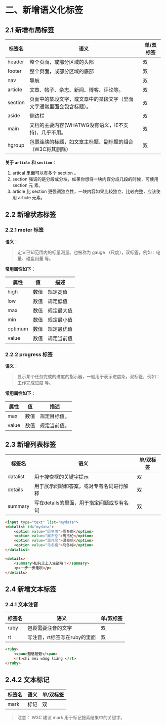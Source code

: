 # 二、新增语义化标签 
## 2.1 新增布局标签
 
| 标签名     | 语义                                 | 单/双标签 |
|---------|------------------------------------|-------|
| header  | 整个页面，或部分区域的头部                      | 双     |
| footer  | 整个页面，或部分区域的底部                      | 双     |
| nav     | 导航                                 | 双     |
| article | 文章、帖子、杂志、新闻、博客、评论等。                | 双     |
| section | 页面中的某段文字，或文章中的某段文字（里面文字通常里面会包含标题）。 | 双     |
| aside   | 侧边栏                                | 双     |
| main    | 文档的主要内容(WHATWG没有语义，IE不支持)，几乎不用。    | 双     |
| hgroup  | 包裹连续的标题，如文章主标题、副标题的组合（W3C将其删除）     | 双     |



**关于 `article` 和 `section`**： 

1. artical 里面可以有多个 section 。 
2. section 强调的是分段或分块，如果你想将一块内容分成几段的时候，可使用 section 元 素。 
3. article 比 section 更强调独立性，一块内容如果比较独立、比较完整，应该使用 article 元素。

    
## 2.2 新增状态标签
### 2.2.1 meter 标签 
**语义**：

>定义已知范围内的标量测量。也被称为 gauge （尺度），双标签，例如：电量、磁盘用量 等。

**常用属性如下**：

| 属性      | 值  | 描述    |
|---------|----|-------|
| high    | 数值 | 规定高值  |
| low     | 数值 | 规定低值  |
| max     | 数值 | 规定最大值 |
| min     | 数值 | 规定最小值 |
| optimum | 数值 | 规定最优值 |
| value   | 数值 | 规定当前值 |

    
### 2.2.2 progress 标签 

**语义**：

>显示某个任务完成的进度的指示器，一般用于表示进度条，双标签，例如：工作完成进度 等。 

**常用属性如下**：

| 属性    | 值  | 描述     |
|-------|----|--------|
| max   | 数值 | 规定目标值。 |
| value | 数值 | 规定当前值。 |


## 2.3 新增列表标签

| 标签名      | 语义                       | 单/双标签 |
|----------|--------------------------|-------|
| datalist | 用于搜索框的关键字提示              | 双     |
| details  | 用于展示问题和答案，或对专有名词进行解释     | 双     |
| summary  | 写在details的里面，用于指定问题或专有名词 | 双     |

```html
<input type="text" list="mydata">
<datalist id="mydata">
    <option value="周冬雨">周冬雨</option>
    <option value="周杰伦">周杰伦</option>
    <option value="温兆伦">温兆伦</option>
    <option value="马冬梅">马冬梅</option>
</datalist>

<details>
    <summary>如何走上人生巅峰？</summary>
    <p>一步一步走呗</p>
</details>
```

## 2.4 新增文本标签 
### 2.4.1 文本注音 

| 标签名  | 语义                | 单/双标签 |
|------|-------------------|-------|
| ruby | 包裹需要注音的文字         | 双     |
| rt   | 写注音，rt标签写在ruby的里面 | 双     |
```html
<ruby>
    <span>魑魅魍魉</span>
    <rt>chī mèi wǎng liǎng </rt>
</ruby>
```
## 2.4.2 文本标记

| 标签名  | 语义 | 单/双标签 |
|------|----|-------|
| mark | 标记 | 双     |

>注意： W3C 建议 mark 用于标记搜索结果中的关键字。
